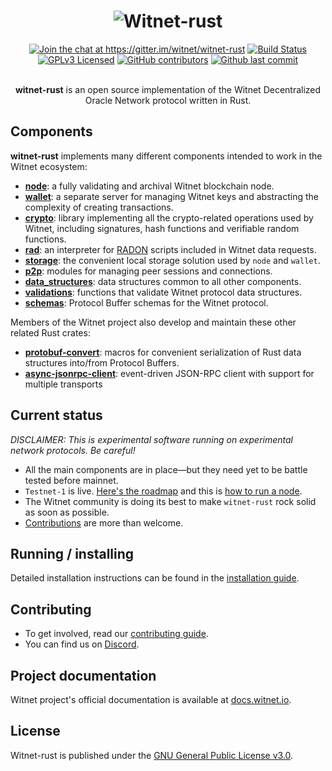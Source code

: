 <div align="center">
    <h1><img src="https://raw.githubusercontent.com/witnet/witnet-rust/master/.github/header.png" alt="Witnet-rust"/></a></h1>
    <a href="https://gitter.im/witnet/witnet-rust?utm_source=badge&utm_medium=badge&utm_campaign=pr-badge&utm_content=badge"><img src="https://badges.gitter.im/witnet/witnet-rust.svg" alt="Join the chat at https://gitter.im/witnet/witnet-rust" /></a>
    <a href="https://travis-ci.com/witnet/witnet-rust"><img src="https://travis-ci.com/witnet/witnet-rust.svg?branch=master" alt="Build Status" /></a>
    <a href="https://github.com/witnet/witnet-rust/blob/master/LICENSE"><img src="https://img.shields.io/github/license/witnet/witnet-rust.svg" alt="GPLv3 Licensed" /></a>
    <a href="https://github.com/witnet/witnet-rust/graphs/contributors"><img src="https://img.shields.io/github/contributors/witnet/witnet-rust.svg" alt="GitHub contributors" /></a>
    <a href="https://github.com/witnet/witnet-rust/commits/master"><img src="https://img.shields.io/github/last-commit/witnet/witnet-rust.svg" alt="Github last commit" /></a>
    <br/><br/>
    <p><strong>witnet-rust</strong> is an open source implementation of the Witnet Decentralized Oracle Network protocol written in Rust.</p>
</div>

## Components
__witnet-rust__ implements many different components intended to work in the Witnet ecosystem:
- __[node]__: a fully validating and archival Witnet blockchain node.
- __[wallet]__: a separate server for managing Witnet keys and abstracting the complexity of creating transactions.
- __[crypto]__: library implementing all the crypto-related operations used by Witnet, including signatures, hash functions and verifiable random functions.
- __[rad]__: an interpreter for [RADON] scripts included in Witnet data requests.  
- __[storage]__: the convenient local storage solution used by `node` and `wallet`.
- __[p2p]__: modules for managing peer sessions and connections.
- __[data_structures]__: data structures common to all other components.
- __[validations]__: functions that validate Witnet protocol data structures.
- __[schemas]__: Protocol Buffer schemas for the Witnet protocol.

Members of the Witnet project also develop and maintain these other related Rust crates:
- __[protobuf-convert]__: macros for convenient serialization of Rust data structures into/from Protocol Buffers.
- __[async-jsonrpc-client]__: event-driven JSON-RPC client with support for multiple transports

## Current status

_DISCLAIMER: This is experimental software running on experimental network protocols. Be careful!_

- All the main components are in place—but they need yet to be battle tested before mainnet. 
- `Testnet-1` is live. [Here's the roadmap][roadmap] and this is [how to run a node].
- The Witnet community is doing its best to make `witnet-rust` rock solid as soon as possible.
- [Contributions](CONTRIBUTING.md) are more than welcome.

## Running / installing

Detailed installation instructions can be found in the [installation guide][install].

## Contributing

- To get involved, read our [contributing guide][contributing].
- You can find us on [Discord].

## Project documentation

Witnet project's official documentation is available at [docs.witnet.io][docs].

## License

Witnet-rust is published under the [GNU General Public License v3.0][license].

[node]: https://github.com/witnet/witnet-rust/tree/master/node
[wallet]: https://github.com/witnet/witnet-rust/tree/master/wallet
[crypto]: https://github.com/witnet/witnet-rust/tree/master/crypto
[rad]: https://github.com/witnet/witnet-rust/tree/master/rad
[storage]: https://github.com/witnet/witnet-rust/tree/master/storage
[p2p]: https://github.com/witnet/witnet-rust/tree/master/p2p
[data_structures]: https://github.com/witnet/witnet-rust/tree/master/data_structures
[validations]: https://github.com/witnet/witnet-rust/tree/master/validations
[schemas]: https://github.com/witnet/witnet-rust/blob/master/schemas/witnet/witnet.proto
[protobuf-convert]: https://github.com/witnet/protobuf-convert
[async-jsonrpc-client]: https://github.com/witnet/async-jsonrpc-client
[roadmap]: https://medium.com/witnet/an-updated-witnet-roadmap-to-mainnet-cb8543c534a4
[how to run a node]: https://medium.com/witnet/how-to-run-a-full-node-on-the-witnet-testnet-911986b8add3
[docs]: https://docs.witnet.io
[install]: https://docs.witnet.io/try/run-a-node/
[Contributing]: https://github.com/witnet/witnet-rust/blob/master/CONTRIBUTING.md
[RADON]: https://docs.witnet.io/protocol/data-requests/overview/#the-rad-engine
[Discord]: https://discord.gg/FDPPv7H
[license]: https://github.com/witnet/witnet-rust/blob/master/LICENSE
